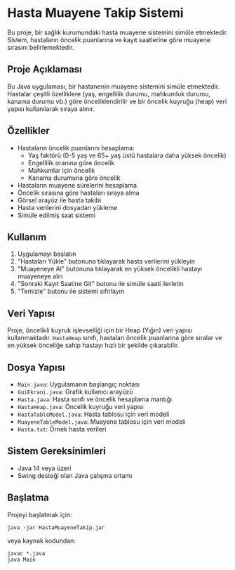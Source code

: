 # Hasta Muayene Takip Sistemi

Bu proje, bir sağlık kurumundaki hasta muayene sistemini simüle etmektedir. Sistem, hastaların öncelik puanlarına ve kayıt saatlerine göre muayene sırasını belirlemektedir.

## Proje Açıklaması

Bu Java uygulaması, bir hastanenin muayene sistemini simüle etmektedir. Hastalar çeşitli özelliklere (yaş, engellilik durumu, mahkumluk durumu, kanama durumu vb.) göre önceliklendirilir ve bir öncelik kuyruğu (heap) veri yapısı kullanılarak sıraya alınır.

## Özellikler

- Hastaların öncelik puanlarını hesaplama:
  - Yaş faktörü (0-5 yaş ve 65+ yaş üstü hastalara daha yüksek öncelik)
  - Engellilik oranına göre öncelik
  - Mahkumlar için öncelik
  - Kanama durumuna göre öncelik
- Hastaların muayene sürelerini hesaplama
- Öncelik sırasına göre hastaları sıraya alma
- Görsel arayüz ile hasta takibi
- Hasta verilerini dosyadan yükleme
- Simüle edilmiş saat sistemi

## Kullanım

1. Uygulamayı başlatın
2. "Hastaları Yükle" butonuna tıklayarak hasta verilerini yükleyin
3. "Muayeneye Al" butonuna tıklayarak en yüksek öncelikli hastayı muayeneye alın
4. "Sonraki Kayıt Saatine Git" butonu ile simüle saati ilerletin
5. "Temizle" butonu ile sistemi sıfırlayın

## Veri Yapısı

Proje, öncelikli kuyruk işlevselliği için bir Heap (Yığın) veri yapısı kullanmaktadır. `HastaHeap` sınıfı, hastaları öncelik puanlarına göre sıralar ve en yüksek önceliğe sahip hastayı hızlı bir şekilde çıkarabilir.

## Dosya Yapısı

- `Main.java`: Uygulamanın başlangıç noktası
- `GuiEkrani.java`: Grafik kullanıcı arayüzü
- `Hasta.java`: Hasta sınıfı ve öncelik hesaplama mantığı
- `HastaHeap.java`: Öncelik kuyruğu veri yapısı
- `HastaTableModel.java`: Hasta tablosu için veri modeli
- `MuayeneTableModel.java`: Muayene tablosu için veri modeli
- `Hasta.txt`: Örnek hasta verileri

## Sistem Gereksinimleri

- Java 14 veya üzeri
- Swing desteği olan Java çalışma ortamı

## Başlatma

Projeyi başlatmak için:

```
java -jar HastaMuayeneTakip.jar
```

veya kaynak kodundan:

```
javac *.java
java Main
``` 
